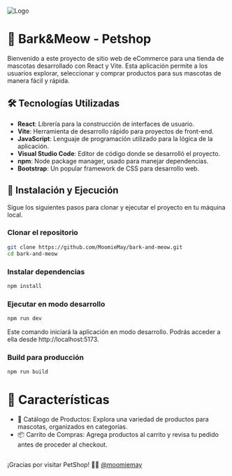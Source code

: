 
![Logo](https://res.cloudinary.com/dkwlpigxv/image/upload/v1725067072/Logo_fil3sj.png)


# 🐾 Bark&Meow - Petshop

Bienvenido a este proyecto de sitio web de eCommerce para una tienda de mascotas desarrollado con React y Vite. Esta aplicación permite a los usuarios explorar, seleccionar y comprar productos para sus mascotas de manera fácil y rápida.



## 🛠️ Tecnologías Utilizadas

- **React**: Librería para la construcción de interfaces de usuario.
- **Vite**: Herramienta de desarrollo rápido para proyectos de front-end.
- **JavaScript**: Lenguaje de programación utilizado para la lógica de la aplicación.
- **Visual Studio Code**: Editor de código donde se desarrolló el proyecto.
- **npm**: Node package manager, usado para manejar dependencias.
- **Bootstrap**: Un popular framework de CSS para desarrollo web.
## 🚀 Instalación y Ejecución

Sigue los siguientes pasos para clonar y ejecutar el proyecto en tu máquina local.

### Clonar el repositorio

```bash
git clone https://github.com/MoomieMay/bark-and-meow.git
cd bark-and-meow
````

### Instalar dependencias
```bash
npm install
```

### Ejecutar en modo desarrollo
```bash
npm run dev
```
Este comando iniciará la aplicación en modo desarrollo. Podrás acceder a ella desde http://localhost:5173.

### Build para producción
```bash
npm run build
```
# 🌟 Características

- 🛒 Catálogo de Productos: Explora una variedad de productos para mascotas, organizados en categorías.
- 📦 Carrito de Compras: Agrega productos al carrito y revisa tu pedido antes de proceder al checkout.

## 
¡Gracias por visitar PetShop! 🐶🐱
 [@moomiemay](https://www.github.com/moomiemay)

